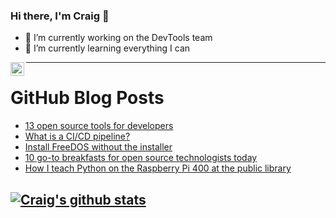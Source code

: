 ### Hi there, I'm Craig 👋

<!--
**CraigTeelFugro/CraigTeelFugro** is a ✨ _special_ ✨ repository because its `README.md` (this file) appears on your GitHub profile.

Here are some ideas to get you started:
-->

- 🔭 I’m currently working on the DevTools team
- 🌱 I’m currently learning everything I can

[<img align="left" alt="Craig Teel | LinkedIn" width="22px" src="https://cdn.jsdelivr.net/npm/simple-icons@v3/icons/linkedin.svg" />][linkedin]

---

# GitHub Blog Posts

<!-- BLOG-POST-LIST:START -->
- [13 open source tools for developers](https://opensource.com/article/21/6/open-source-developer-tools)
- [What is a CI/CD pipeline?](https://opensource.com/article/21/6/what-cicd-pipeline)
- [Install FreeDOS without the installer](https://opensource.com/article/21/6/install-freedos-without-installer)
- [10 go-to breakfasts for open source technologists today](https://opensource.com/article/21/6/breakfast)
- [How I teach Python on the Raspberry Pi 400 at the public library](https://opensource.com/article/21/6/teach-python-raspberry-pi)
<!-- BLOG-POST-LIST:END -->

## [![Craig's github stats](https://github-readme-stats.vercel.app/api?username=craigteelfugro)](https://github.com/anuraghazra/github-readme-stats)


[linkedin]: https://linkedin.com/in/craig-teel-b8786771
